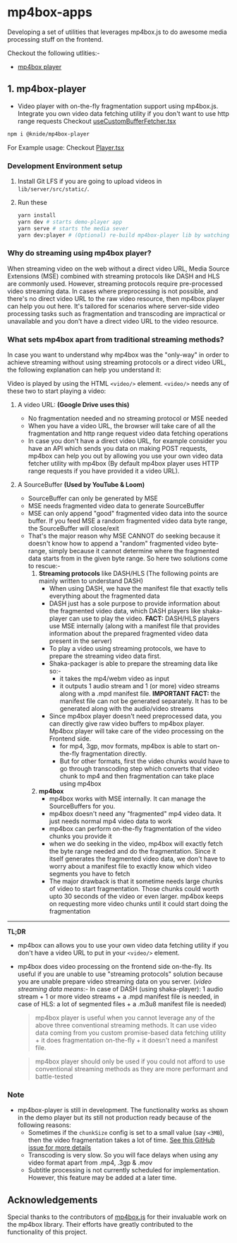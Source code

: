 # mp4box-apps

Developing a set of utilities that leverages mp4box.js to do awesome media processing stuff on the frontend.

Checkout the following utlities:-
- [mp4box player](#mp4box-player)

## 1. mp4box-player

- Video player with on-the-fly fragmentation support using mp4box.js. Integrate you own video data fetching utility if you don't want to use http range requests Checkout [useCustomBufferFetcher.tsx](./demo-player/src/Player/useCustomBufferFetcher.tsx)

```bash
npm i @knide/mp4box-player
```

For Example usage: Checkout [Player.tsx](./demo-player/src/Player/Player.tsx)

### Development Environment setup

1. Install Git LFS if you are going to upload videos in `lib/server/src/static/`.
2. Run these

    ```bash
    yarn install
    yarn dev # starts demo-player app
    yarn serve # starts the media sever
    yarn dev:player # (Optional) re-build mp4box-player lib by watching for changes
    ```

### Why do streaming using mp4box player?

When streaming video on the web without a direct video URL, Media Source Extensions (MSE) combined with streaming protocols like DASH and HLS are commonly used. However, streaming protocols require pre-processed video streaming data. In cases where preprocessing is not possible, and there's no direct video URL to the raw video resource, then mp4box player can help you out here. It's tailored for scenarios where server-side video processing tasks such as fragmentation and transcoding are impractical or unavailable and you don't have a direct video URL to the video resource.

### What sets mp4box apart from traditional streaming methods?

In case you want to understand why mp4box was the "only-way" in order to achieve streaming without using streaming protocols or a direct video URL, the following explanation can help you understand it:

Video is played by using the HTML `<video/>` element. `<video/>` needs any of these two to start playing a video:

1. A video URL: **(Google Drive uses this)**
	 -  No fragmentation needed and no streaming protocol or MSE needed
	 -  When you have a video URL, the browser will take care of all the fragmentation and http range request video data fetching operations
	 -  In case you don't have a direct video URL, for example consider you have an API which sends you data on making POST requests, mp4box can help you out by allowing you use your own video data fetcher utility with mp4box (By default mp4box player uses HTTP range requests if you have provided it a video URL).

2. A SourceBuffer **(Used by YouTube & Loom)**
	- SourceBuffer can only be generated by MSE
	- MSE needs fragmented video data to generate SourceBuffer
	- MSE can only append "good" fragmented video data into the source buffer. If you feed MSE a random fragmented video data byte range, the SourceBuffer will close/exit
	- That's the major reason why MSE CANNOT do seeking because it doesn't know how to append a "random" fragmented video byte-range, simply because it cannot determine where the fragmented data starts from in the given byte range. So here two solutions come to rescue:-
		1. **Streaming protocols** like DASH/HLS (The following points are mainly written to understand DASH)
			- When using DASH, we have the manifest file that exactly tells everything about the fragmented data
			- DASH just has a sole purpose to provide information about the fragmented video data, which DASH players like shaka-player can use to play the video. **FACT:** DASH/HLS players use MSE internally (along with a manifest file that provides information about the prepared fragmented video data present in the server)
			- To play a video using streaming protocols, we have to prepare the streaming video data first.
			- Shaka-packager is able to prepare the streaming data like so:-
				- it takes the mp4/webm video as input
				- it outputs 1 audio stream and 1 (or more) video streams along with a .mpd manifest file. **IMPORTANT FACT:** the manifest file can not be generated separately. It has to be generated along with the audio/video streams
			- Since mp4box player doesn't need preprocessed data, you can directly give raw video buffers to mp4box player. Mp4box player will take care of the video processing on the Frontend side.
				- for mp4, 3gp, mov formats, mp4box is able to start on-the-fly fragmentation directly.
				- But for other formats, first the video chunks would have to go through transcoding step which converts that video chunk to mp4 and then fragmentation can take place using mp4box
		2. **mp4box**
			- mp4box works with MSE internally. It can manage the SourceBuffers for you.
			- mp4box doesn't need any "fragmented" mp4 video data. It just needs normal mp4 video data to work
			- mp4box can perform on-the-fly fragmentation of the video chunks you provide it
			- when we do seeking in the video, mp4box will exactly fetch the byte range needed and do the fragmentation. Since it itself generates the fragmented video data, we don't have to worry about a manifest file to exactly know which video segments you have to fetch
			- The major drawback is that it sometime needs large chunks of video to start fragmentation. Those chunks could worth upto 30 seconds of the video or even larger. mp4box keeps on requesting more video chunks until it could start doing the fragmentation

  ---------------
  **TL;DR**
- mp4box can allows you to use your own video data fetching utility if you don't have a video URL to put in your `<video/>` element.
- mp4box does video processing on the frontend side on-the-fly. Its useful if you are unable to use "streaming protocols" solution because you are unable prepare video streaming data on you server. (*video streaming data means*:- In case of DASH (using shaka-player): 1 audio stream + 1 or more video streams + a .mpd manifest file is needed, in case of HLS: a lot of segmented files + a .m3u8 manifest file is needed)
	
  > mp4box player is useful when you cannot leverage any of the above three conventional streaming methods. It can use video data coming from you custom promise-based data fetching utility + it does fragmentation on-the-fly + it doesn't need a manifest file.

  >	mp4box player should only be used if you could not afford to use conventional streaming methods as they are more performant and battle-tested

### Note

- mp4box-player is still in development. The functionality works as shown in the demo player but its still not production ready because of the following reasons:
  - Sometimes if the `chunkSize` config is set to a small value (say `<3MB`), then the video fragmentation takes a lot of time. [See this GitHub issue for more details](https://github.com/gpac/mp4box.js/issues/391)
  - Transcoding is very slow. So you will face delays when using any video format apart from .mp4, .3gp & .mov
  - Subtitle processing is not currently scheduled for implementation. However, this feature may be added at a later time.

## Acknowledgements

Special thanks to the contributors of [mp4box.js](https://github.com/gpac/mp4box.js) for their invaluable work on the mp4box library. Their efforts have greatly contributed to the functionality of this project.

